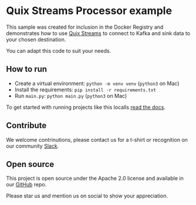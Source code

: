 # Quix Streams Processor example

This sample was created for inclusion in the Docker Registry and demonstrates how to use [Quix Streams](https://github.com/quixio/quix-streams) to connect to Kafka and sink data to your chosen destination.

You can adapt this code to suit your needs.

## How to run

 - Create a virtual environment: `python -m venv venv` (`python3` on Mac)
 - Install the requirements: `pip install -r requirements.txt`
 - Run `main.py`: `python main.py` (`python3` on Mac)

To get started with running projects like this localls [read the docs](https://quix.io/docs/quix-cli/overview.html).

## Contribute

We welcome contrinutions, please contact us for a t-shirt or recognition on our community [Slack](https://quix.io/slack-invite?_gl=1*x8ux8c*_gcl_au*MTQ2NjM5MDQ2OS4xNzE3NTE4ODI5*_ga*MTA3MDczODk0LjE3MTc1MTg4Mjk.*_ga_BFBHQ33YP1*MTcyMTExODAzNS40NC4xLjE3MjExMTgzNjIuMC4wLjA.&_ga=docker_reg_1).

## Open source

This project is open source under the Apache 2.0 license and available in our [GitHub](https://github.com/quixio/quix-samples) repo.

Please star us and mention us on social to show your appreciation.